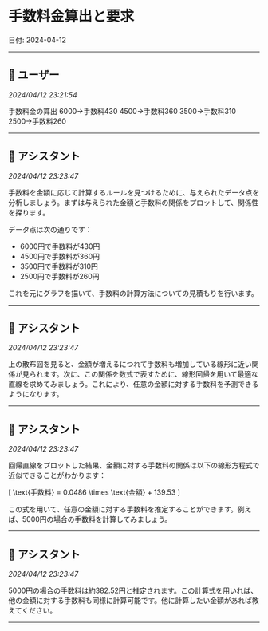 # 手数料金算出と要求

日付: 2024-04-12

---

## 👤 ユーザー
*2024/04/12 23:21:54*

手数料金の算出
6000→手数料430
4500→手数料360
3500→手数料310
2500→手数料260

---

## 🤖 アシスタント
*2024/04/12 23:23:47*

手数料を金額に応じて計算するルールを見つけるために、与えられたデータ点を分析しましょう。まずは与えられた金額と手数料の関係をプロットして、関係性を探ります。

データ点は次の通りです：

- 6000円で手数料が430円
- 4500円で手数料が360円
- 3500円で手数料が310円
- 2500円で手数料が260円

これを元にグラフを描いて、手数料の計算方法についての見積もりを行います。

---

## 🤖 アシスタント
*2024/04/12 23:23:47*

上の散布図を見ると、金額が増えるにつれて手数料も増加している線形に近い関係が見られます。次に、この関係を数式で表すために、線形回帰を用いて最適な直線を求めてみましょう。これにより、任意の金額に対する手数料を予測できるようになります。

---

## 🤖 アシスタント
*2024/04/12 23:23:47*

回帰直線をプロットした結果、金額に対する手数料の関係は以下の線形方程式で近似できることがわかります：

[ \text{手数料} = 0.0486 \times \text{金額} + 139.53 ]

この式を用いて、任意の金額に対する手数料を推定することができます。例えば、5000円の場合の手数料を計算してみましょう。

---

## 🤖 アシスタント
*2024/04/12 23:23:47*

5000円の場合の手数料は約382.52円と推定されます。この計算式を用いれば、他の金額に対する手数料も同様に計算可能です。他に計算したい金額があれば教えてください。

---
